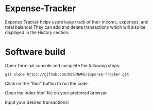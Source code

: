 # Expense-Tracker
Expense Tracker helps users keep track of their income, expenses, and total balance! 
They can add and delete transactions which will also be displayed in the History section. 

# Software build
Open Terminal console and complete the following steps:

```
git clone https://github.com/USERNAME/Expense-Tracker.git
```

Click on the "Run" button to run the code.

Open the index.html file on your preferred browser.

Input your desired transactions!
